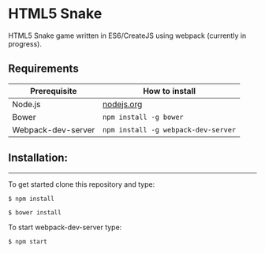 # HTML5 Snake

HTML5 Snake game written in ES6/CreateJS using webpack (currently in progress).

## Requirements

| Prerequisite    | How to install
| --------------- | ------------- |
| Node.js | [nodejs.org](http://nodejs.org/) |
| Bower | `npm install -g bower` |
| Webpack-dev-server | `npm install -g webpack-dev-server` |

## Installation:
------
To get started clone this repository and type:

``
$ npm install
``

``
$ bower install
``

To start webpack-dev-server type:

``
$ npm start
``